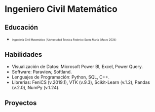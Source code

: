 # Ingeniero Civil Matemático

## Educación 

- <span style="font-size:0.6em;"> Ingenieria Civil Matemático | Universidad Técnica Federico Santa María (Marzo 2024) </span> 

## Habilidades

- Visualización de Datos: Microsoft Power BI, Excel, Power Query.
- Software: Paraview, Softland.
- Lenguajes de Programación: Python, SQL, C++.
- Librerías: FeniCS (v.2019.1), VTK (v.9.3), Scikit-Learn (v.1.2), Pandas (v.2.0), NumPy (v.1.24).

## Proyectos

